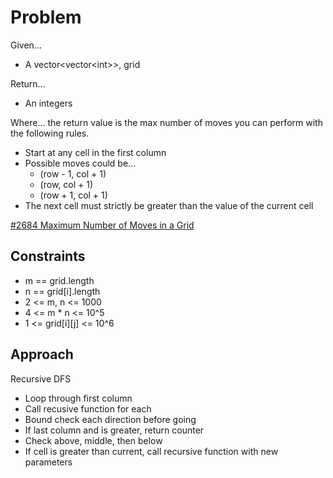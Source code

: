
# Problem
Given...
- A vector\<vector\<int>>, grid

Return...
- An integers

Where...
the return value is the max number of moves you can perform with the following
rules.
- Start at any cell in the first column
- Possible moves could be...
    - \(row - 1, col + 1)
    - \(row, col + 1)
    - \(row + 1, col + 1)
- The next cell must strictly be greater than the value of the current cell

[#2684 Maximum Number of Moves in a Grid](https://leetcode.com/problems/maximum-number-of-moves-in-a-grid/description/)

## Constraints
- m == grid.length
- n == grid\[i].length
- 2 <= m, n <= 1000
- 4 <= m * n <= 10^5
- 1 <= grid\[i]\[j] <= 10^6

## Approach
Recursive DFS
- Loop through first column
- Call recusive function for each
- Bound check each direction before going
- If last column and is greater, return counter
- Check above, middle, then below
- If cell is greater than current, call recursive function with new parameters
